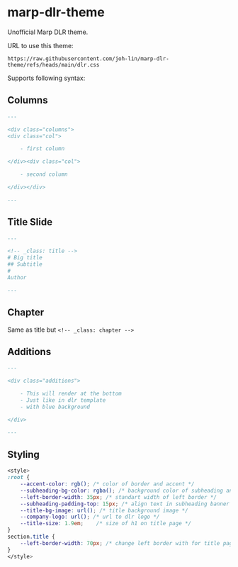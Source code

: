 # marp-dlr-theme

Unofficial Marp DLR theme.

URL to use this theme:

`https://raw.githubusercontent.com/joh-lin/marp-dlr-theme/refs/heads/main/dlr.css`

Supports following syntax:

## Columns
```md
---

<div class="columns">
<div class="col">

    - first column

</div><div class="col">

    - second column

</div></div>

---
```

## Title Slide
```md
---

<!-- _class: title -->
# Big title
## Subtitle
#
Author

---
```

## Chapter
Same as title but
`<!-- _class: chapter -->`

## Additions
```md
---

<div class="additions">

    - This will render at the bottom
    - Just like in dlr template
    - with blue background

</div>

---
```

## Styling
```css
<style>
:root {
    --accent-color: rgb(); /* color of border and accent */
    --subheading-bg-color: rgba(); /* background color of subheading and additions banner */
    --left-border-width: 35px; /* standart width of left border */
    --subheading-padding-top: 15px; /* align text in subheading banner */
    --title-bg-image: url(); /* title background image */
    --company-logo: url(); /* url to dlr logo */
    --title-size: 1.9em;    /* size of h1 on title page */
}
section.title {
    --left-border-width: 70px; /* change left border with for title page */
}
</style>
```